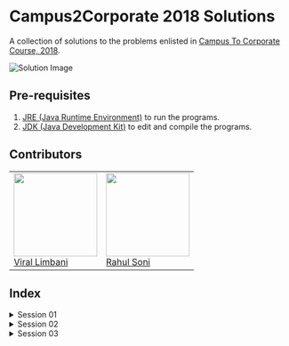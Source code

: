 # Campus2Corporate 2018 Solutions

A collection of solutions to the problems enlisted in [Campus To Corporate Course, 2018](https://github.com/sunnypatel165/c2c2018).

![Solution Image](https://www.memecreator.org/static/images/memes/4635496.jpg)

## Pre-requisites

1. [JRE (Java Runtime Environment)](http://www.oracle.com/technetwork/java/javase/downloads/jre8-downloads-2133155.html) to run the programs.
2. [JDK (Java Development Kit)](http://www.oracle.com/technetwork/java/javase/downloads/jdk10-downloads-4416644.html) to edit and compile the programs.

## Contributors

<table>
    <td>
        <a href="https://github.com/Vir-al">
            <img src="https://github.com/Vir-al.png" height=150px width=150px><br>
            Viral Limbani
        </a>
    </td>
    <td>
        <a href="https://github.com/raoniz">
            <img src="https://github.com/raoniz.png" height=150px width=150px><br>
            Rahul Soni
        </a>
    </td>
</table>

## Index

<details>
    <summary>Session 01</summary>

1. [Calculator](Session01#calculator-)

</details>

<details>
    <summary>Session 02</summary>

1. [Pascal triangle](Session02#Pascal-)

</details>

<details>
    <summary>Session 03</summary>

1. [Phone Emulator](Session03#phoneemulator-)
2. [2D Point](Session03#2dpoint-)
3. [Math Util](Session03#mathutil-)
4. [Search Methods](Session03#searchmethods-)

</details>
